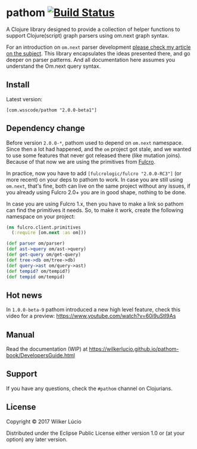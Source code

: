 # pathom [![Build Status](https://travis-ci.org/wilkerlucio/pathom.svg?branch=master)](https://travis-ci.org/wilkerlucio/pathom) 

A Clojure library designed to provide a collection of helper functions to support Clojure(script) graph parsers using
om.next graph syntax.

For an introduction on `om.next` parser development [please check my article on the subject](https://medium.com/@wilkerlucio/implementing-custom-om-next-parsers-f20ca6db1664).
This library encapsulates the ideas presented there, and go deeper on parser patterns. And all documentation here assumes you understand the Om.next query syntax.

## Install

Latest version:

```
[com.wsscode/pathom "2.0.0-beta1"]
```

## Dependency change

Before version `2.0.0-*`, pathom used to depend on `om.next` namespace. Since then a lot had happened,
and the `om` project got stale, and we wanted to use some features that never got released there (like mutation joins).
Because of that now we are using the primitives from [Fulcro](https://github.com/fulcrologic/fulcro).

In practice, now you have to add `[fulcrologic/fulcro "2.0.0-RC3"]` (or more recent) on your deps to pathom to work.
In case you are still using `om.next`, that's fine, both can live on the same project without any issues, if you already
using Fulcro 2.0+ you are in good shape, nothing to be done.

In case you are using Fulcro 1.x, then you have to make a link so pathom can find the primitives it needs.
So, to make it work, create the following namespace on your project:

```clojure
(ns fulcro.client.primitives
  (:require [om.next :as om]))

(def parser om/parser)
(def ast->query om/ast->query)
(def get-query om/get-query)
(def tree->db om/tree->db)
(def query->ast om/query->ast)
(def tempid? om/tempid?)
(def tempid om/tempid)
```

## Hot news

In `1.0.0-beta-9` pathom introduced a new high level feature, check this video for a preview: https://www.youtube.com/watch?v=60i9uStI9As

## Manual

Read the documentation (WIP) at https://wilkerlucio.github.io/pathom-book/DevelopersGuide.html

## Support

If you have any questions, check the `#pathom` channel on Clojurians.

## License

Copyright © 2017 Wilker Lúcio

Distributed under the Eclipse Public License either version 1.0 or (at
your option) any later version.

